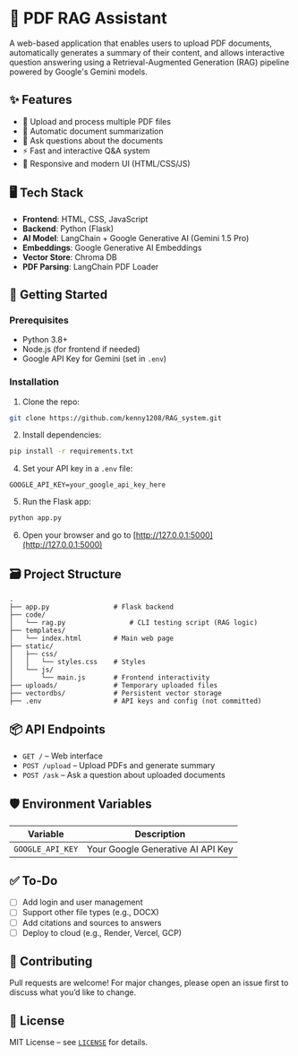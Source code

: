 # 📘 PDF RAG Assistant

A web-based application that enables users to upload PDF documents, automatically generates a summary of their content, and allows interactive question answering using a Retrieval-Augmented Generation (RAG) pipeline powered by Google's Gemini models.

## ✨ Features

- 📄 Upload and process multiple PDF files
- 📝 Automatic document summarization
- 💬 Ask questions about the documents
- ⚡ Fast and interactive Q&A system
- 🎨 Responsive and modern UI (HTML/CSS/JS)

## 🖥️ Tech Stack

- **Frontend**: HTML, CSS, JavaScript
- **Backend**: Python (Flask)
- **AI Model**: LangChain + Google Generative AI (Gemini 1.5 Pro)
- **Embeddings**: Google Generative AI Embeddings
- **Vector Store**: Chroma DB
- **PDF Parsing**: LangChain PDF Loader

## 🚀 Getting Started

### Prerequisites

- Python 3.8+
- Node.js (for frontend if needed)
- Google API Key for Gemini (set in `.env`)

### Installation

1. Clone the repo:

```bash
git clone https://github.com/kenny1208/RAG_system.git
```

2. Install dependencies:

```bash
pip install -r requirements.txt
```

4. Set your API key in a `.env` file:

```env
GOOGLE_API_KEY=your_google_api_key_here
```

5. Run the Flask app:

```bash
python app.py
```

6. Open your browser and go to [http://127.0.0.1:5000](http://127.0.0.1:5000)

## 🗃️ Project Structure

```
.
├── app.py                # Flask backend
├── code/
│   └── rag.py                # CLI testing script (RAG logic)
├── templates/
│   └── index.html        # Main web page
├── static/
│   ├── css/
│   │   └── styles.css    # Styles
│   └── js/
│       └── main.js       # Frontend interactivity
├── uploads/              # Temporary uploaded files
├── vectordbs/            # Persistent vector storage
├── .env                  # API keys and config (not committed)
```

## 📦 API Endpoints

- `GET /` – Web interface
- `POST /upload` – Upload PDFs and generate summary
- `POST /ask` – Ask a question about uploaded documents

## 🛡️ Environment Variables

| Variable         | Description                       |
| ---------------- | --------------------------------- |
| `GOOGLE_API_KEY` | Your Google Generative AI API Key |

## ✅ To-Do

- [ ] Add login and user management
- [ ] Support other file types (e.g., DOCX)
- [ ] Add citations and sources to answers
- [ ] Deploy to cloud (e.g., Render, Vercel, GCP)

## 🤝 Contributing

Pull requests are welcome! For major changes, please open an issue first to discuss what you’d like to change.

## 📄 License

MIT License – see [`LICENSE`](LICENSE) for details.
